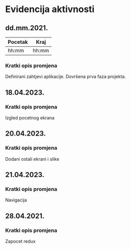 # Evidencija aktivnosti
## dd.mm.2021.
Pocetak | Kraj
------- | ----
hh:mm   | hh:mm
### Kratki opis promjena
Definirani zahtjevi aplikacije.
Dovršena prva faza projekta.

## 18.04.2023.
### Kratki opis promjena
Izgled pocetnog ekrana

## 20.04.2023.
### Kratki opis promjena
Dodani ostali ekrani i slike

## 21.04.2023.
### Kratki opis promjena
Navigacija

## 28.04.2021.
### Kratki opis promjena
Zapocet redux
